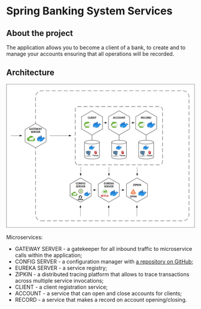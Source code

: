 # Spring Banking System Services
## About the project
The application allows you to become a client of a bank, to create and to manage your accounts
ensuring that all operations will be recorded.

## Architecture
![microservices-diagram](microservices-diagram.jpg)

Microservices:
- GATEWAY SERVER - a gatekeeper for all inbound traffic to microservice calls within the application;
- CONFIG SERVER - a configuration manager with [a repository on GitHub](https://github.com/vl-blinov/spring-banking-system-services-config);
- EUREKA SERVER - a service registry;
- ZIPKIN - a distributed tracing platform that allows to trace transactions across multiple service invocations;
- CLIENT - a client registration service;
- ACCOUNT - a service that can open and close accounts for clients;
- RECORD - a service that makes a record on account opening/closing.

